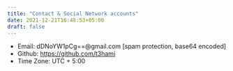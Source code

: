 ```yaml
---
title: "Contact & Social Network accounts"
date: 2021-12-21T16:48:53+05:00
draft: false
---
```


* Email: dDNoYW1pCg==@gmail.com [spam protection, base64 encoded]
* Github: https://github.com/t3hami
* Time Zone: UTC + 5:00
